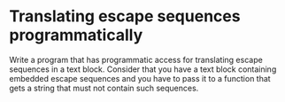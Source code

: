 # Translating escape sequences programmatically 
Write a program that has programmatic access for translating escape sequences in a text block. Consider that you have a text block containing embedded escape sequences and you have to pass it to a function that gets a string that must not contain such sequences.